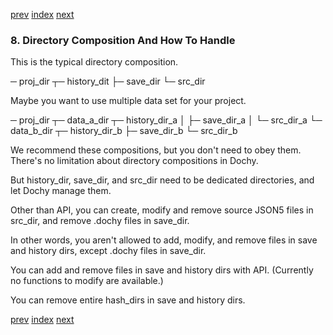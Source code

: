 [prev](algorithm_of_history.md)
[index](index.md)
[next](conversion.md)

### 8. Directory Composition And How To Handle

This is the typical directory composition.

─ proj_dir ┬─ history_dit
           ├─ save_dir
           └─ src_dir

Maybe you want to use multiple data set for your project.

─ proj_dir ┬─ data_a_dir ┬─ history_dir_a
           │             ├─ save_dir_a
           │             └─ src_dir_a
           └─ data_b_dir ┬─ history_dir_b
                         ├─ save_dir_b
                         └─ src_dir_b

We recommend these compositions, but you don't need to obey them.
There's no limitation about directory compositions in Dochy.

But history_dir, save_dir, and src_dir need to be dedicated directories,
and let Dochy manage them.

Other than API, you can create, modify and remove source JSON5 files in src_dir,
and remove .dochy files in save_dir.

In other words, you aren't allowed to add, modify, and remove files in save and history dirs,
except .dochy files in save_dir.

You can add and remove files in save and history dirs with API.
(Currently no functions to modify are available.)

You can remove entire hash_dirs in save and history dirs.


[prev](algorithm_of_history.md)
[index](index.md)
[next](conversion.md)
